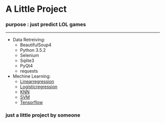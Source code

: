 # A Little Project
### purpose : just predict LOL games
---
+ Data Retreiving:
  - BeautifulSoup4
  - Python 3.5.2
  - Selenium
  - Sqlite3
  - PyQt4
  - requests
+ Mechine Learning:
  - [Linearregression](/Data_Processing/regression)
  - [Logisticregression](/Data_Processing/regression)
  - [KNN](/Data_Processing/KNN)
  - [SVM](/Data_Processing/svm)
  - [Tensorflow](/Data_Processing/NN)

### **just a little project by someone**
